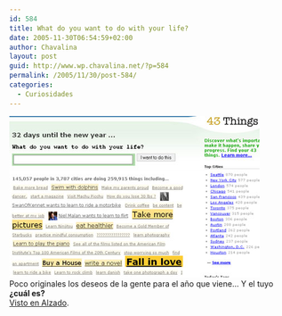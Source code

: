 ```yaml
---
id: 584
title: What do you want to do with your life?
date: 2005-11-30T06:54:59+02:00
author: Chavalina
layout: post
guid: http://www.wp.chavalina.net/?p=584
permalink: /2005/11/30/post-584/
categories:
  - Curiosidades
---
```

<img class="imgizqda" src="/imagenes/fotos/fall-in-love-next-year.jpg" alt="What do you want to do with your life? Fall in love" /><br class="clear" />Poco originales los deseos de la gente para el a&ntilde;o que viene… Y el tuyo **&iquest;cuál es?**  
<a href="http://www.alzado.org/articulo.php?id_art=493" target="_blank">Visto en Alzado</a>.